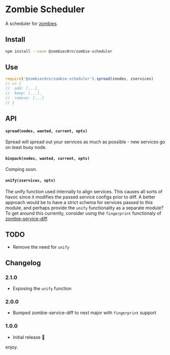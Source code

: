 # Zombie Scheduler 

A scheduler for [zombies]().

## Install

```sh
npm install --save @zombiec0rn/zombie-scheduler
```

## Use

```js
require('@zombiec0rn/zombie-scheduler').spread(znodes, zservices)
// => {
//  add: [...],
//  keep: [...],
//  remove: [...]
// }
```

## API

#### `spread(nodes, wanted, current, opts)`

Spread will spread out your services as much as possible - new services go on least busy node. 

#### `binpack(nodes, wanted, current, opts)`

Comping soon.

#### `unify(zservices, opts)`

The unify function used internally to align services. This causes all sorts of havoc since it modifies the passed service configs prior to diff. A better approach would be to have a strict schema for services passed to this module, and perhaps provide the `unify` functionality as a separate module? To get around this currently, consider using the `fingerprint` functionaly of [zombie-service-diff](https://github.com/zombiec0rn/zombie-service-diff). 

## TODO

* Remove the need for `unify` 

## Changelog

### 2.1.0

* Exposing the `unify` function 

### 2.0.0

* Bumped zombie-service-diff to next major with `fingerprint` support

### 1.0.0

* Initial release :tada:

enjoy.
